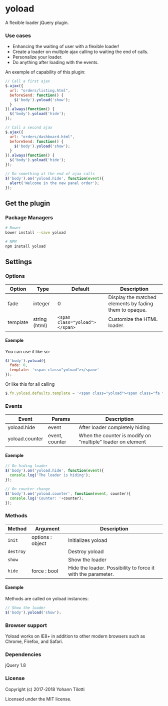 # yoload
A flexible loader jQuery plugin.

### Use cases

* Enhancing the waiting of user with a flexible loader!
* Create a loader on multiple ajax calling to waiting the end of calls.
* Personalize your loader.
* Do anything after loading with the events.

An exemple of capability of this plugin:

```javascript
// Call a first ajax
$.ajax({
  url: "orders/listing.html",
  beforeSend: function() {
    $('body').yoload('show');
  }
}).always(function() {
  $('body').yoload('hide');
});
```
```javascript
// Call a second ajax
$.ajax({
  url: "orders/dashboard.html",
  beforeSend: function() {
    $('body').yoload('show');
  }
}).always(function() {
  $('body').yoload('hide');
});
```
```javascript
// Do something at the end of ajax calls
$('body').on('yoload.hide', function(event){
  alert('Welcome in the new panel order');
});
```

## Get the plugin

### Package Managers

```sh
# Bower
bower install --save yoload

# NPM
npm install yoload
```

## Settings

### Options

Option | Type | Default | Description
------ | ---- | ------- | -----------
fade | integer | 0 | Display the matched elements by fading them to opaque.
template | string (html) | `<span class="yoload"></span>` | Customize the HTML loader.

#### Exemple

You can use it like so:

```javascript
$('body').yoload({
  fade: 0,
  template: '<span class="yoload"></span>'
});
```

Or like this for all calling

```javascript
$.fn.yoload.defaults.template = '<span class="yoload"><span class="fa fa-spinner fa-spin"></span>';
```

### Events

Event | Params | Description
------ | -------- | -----------
yoload.hide | event | After loader completely hiding
yoload.counter | event, counter | When the counter is modify on "multiple" loader on element

#### Exemple

```javascript
// On hiding loader
$('body').on('yoload.hide', function(event){
  console.log('The loader is hiding');
});

// On counter change
$('body').on('yoload.counter', function(event, counter){
  console.log('Counter: '+counter);
});
```

### Methods

Method | Argument | Description
------ | -------- | -----------
`init` | options : object | Initializes yoload
`destroy` | | Destroy yoload
`show` | | Show the loader
`hide` | force : bool | Hide the loader. Possibility to force it with the parameter.

#### Exemple

Methods are called on yoload instances:

```javascript
// Show the loader
$('body').yoload('show');
``` 

### Browser support

Yoload works on IE8+ in addition to other modern browsers such as Chrome, Firefox, and Safari.

### Dependencies

jQuery 1.8

### License

Copyright (c) 2017-2018 Yohann Tilotti

Licensed under the MIT license.